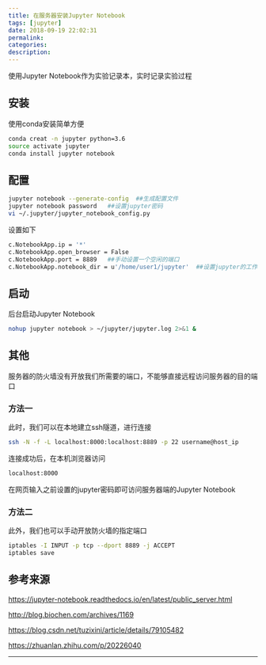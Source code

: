 ```yaml
---
title: 在服务器安装Jupyter Notebook
tags: [jupyter]
date: 2018-09-19 22:02:31
permalink:
categories:
description:
---
```

<p class="description">使用Jupyter Notebook作为实验记录本，实时记录实验过程</p>

<!-- more -->

## 安装

使用conda安装简单方便

```bash
conda creat -n jupyter python=3.6
source activate jupyter
conda install jupyter notebook
```

## 配置

```bash
jupyter notebook --generate-config	##生成配置文件
jupyter notebook password	##设置jupyter密码
vi ~/.jupyter/jupyter_notebook_config.py
```

设置如下

```bash
c.NotebookApp.ip = '*'
c.NotebookApp.open_browser = False
c.NotebookApp.port = 8889	##手动设置一个空闲的端口
c.NotebookApp.notebook_dir = u'/home/user1/jupyter'  ##设置jupyter的工作目录
```

## 启动

后台启动Jupyter Notebook

```bash
nohup jupyter notebook > ~/jupyter/jupyter.log 2>&1 &
```

## 其他

服务器的防火墙没有开放我们所需要的端口，不能够直接远程访问服务器的目的端口

### 方法一

此时，我们可以在本地建立ssh隧道，进行连接

```bash
ssh -N -f -L localhost:8000:localhost:8889 -p 22 username@host_ip
```

连接成功后，在本机浏览器访问

```bash
localhost:8000
```

在网页输入之前设置的jupyter密码即可访问服务器端的Jupyter Notebook

### 方法二

此外，我们也可以手动开放防火墙的指定端口

```bash
iptables -I INPUT -p tcp --dport 8889 -j ACCEPT
iptables save
```

## 参考来源

https://jupyter-notebook.readthedocs.io/en/latest/public_server.html

http://blog.biochen.com/archives/1169

https://blog.csdn.net/tuzixini/article/details/79105482

https://zhuanlan.zhihu.com/p/20226040

<hr />